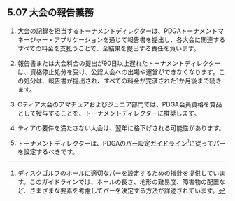 ## 5.07 大会の報告義務

1. 大会の記録を担当するトーナメントディレクターは、PDGAトーナメントマネージャー・アプリケーションを通じて報告書を提出し、各大会に関連するすべての料金を支払うことで、全結果を提出する責任を負います。

1. 報告書または大会料金の提出が90日以上遅れたトーナメントディレクターは、資格停止処分を受け、公認大会への出場や運営ができなくなります。この処分は、報告書が提出され、すべての料金が完済された1か月後まで続きます。

1. Cティア大会のアマチュアおよびジュニア部門では、PDGA会員資格を賞品として授与することを、トーナメントディレクターに推奨します。

1. ティアの要件を満たさない大会は、翌年に格下げされる可能性があります。

1. トーナメントディレクターは、PDGAの[パー設定ガイドライン](https://www.pdga.com/documents/par-guidelines)[^5.07.1]に従ってパーを設定するべきです。



[^5.07.1]: ディスクゴルフのホールに適切なパーを設定するための指針を提供しています。このガイドラインでは、ホールの長さ、地形の難易度、障害物の配置など、さまざまな要素を考慮してパーを決定する方法が詳述されています。
